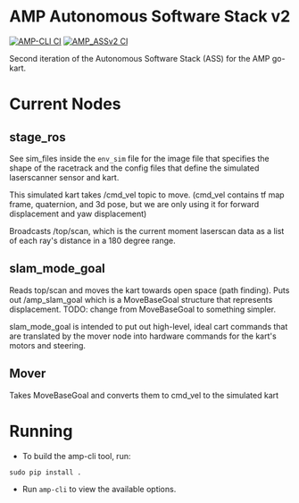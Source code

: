 # AMP Autonomous Software Stack v2
[![AMP-CLI CI](https://github.com/Autonomous-Motorsports-Purdue/AMP_ASSv2/actions/workflows/cli.yml/badge.svg)](https://github.com/Autonomous-Motorsports-Purdue/AMP_ASSv2/actions/workflows/cli.yml)     [![AMP_ASSv2 CI](https://github.com/Autonomous-Motorsports-Purdue/AMP_ASSv2/actions/workflows/ci.yml/badge.svg)](https://github.com/Autonomous-Motorsports-Purdue/AMP_ASSv2/actions/workflows/ci.yml)

Second iteration of the Autonomous Software Stack (ASS) for the AMP go-kart.

# Current Nodes
## stage_ros
See sim\_files inside the `env_sim` file for the image file that specifies the shape of the racetrack and the config files that define the simulated laserscanner sensor and kart.

This simulated kart takes /cmd\_vel topic to move. (cmd\_vel contains tf map frame, quaternion, and 3d pose, but we are only using it for forward displacement and yaw displacement)   

Broadcasts /top/scan, which is the current moment laserscan data as a list of each ray's distance in a 180 degree range. 

## slam_mode_goal
Reads top/scan and moves the kart towards open space (path finding). Puts out /amp\_slam\_goal which is a MoveBaseGoal structure that represents displacement. TODO: change from MoveBaseGoal to something simpler.

slam\_mode\_goal is intended to put out high-level, ideal cart commands that are translated by the mover node into hardware commands for the kart's motors and steering.

## Mover
Takes MoveBaseGoal and converts them to cmd_vel to the simulated kart

# Running 
* To build the amp-cli tool, run:
```
sudo pip install .
```

* Run `amp-cli` to view the available options.
